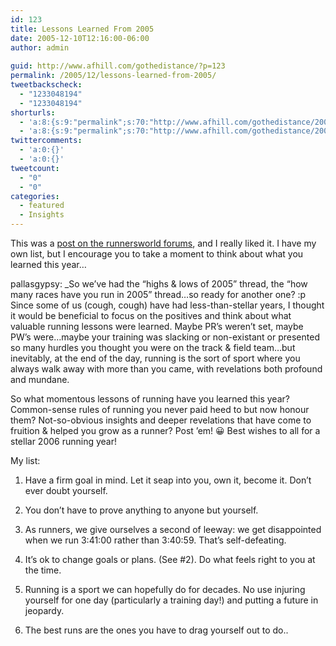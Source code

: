 ```yaml
---
id: 123
title: Lessons Learned From 2005
date: 2005-12-10T12:16:00-06:00
author: admin
  
guid: http://www.afhill.com/gothedistance/?p=123
permalink: /2005/12/lessons-learned-from-2005/
tweetbackscheck:
  - "1233048194"
  - "1233048194"
shorturls:
  - 'a:8:{s:9:"permalink";s:70:"http://www.afhill.com/gothedistance/2005/12/lessons-learned-from-2005/";s:7:"tinyurl";s:25:"http://tinyurl.com/blzzxk";s:4:"isgd";s:17:"http://is.gd/hmXJ";s:5:"bitly";s:18:"http://bit.ly/6Xfz";s:5:"snipr";s:22:"http://snipr.com/at44e";s:5:"snurl";s:22:"http://snurl.com/at44e";s:7:"snipurl";s:24:"http://snipurl.com/at44e";s:4:"trim";s:17:"http://tr.im/d05k";}'
  - 'a:8:{s:9:"permalink";s:70:"http://www.afhill.com/gothedistance/2005/12/lessons-learned-from-2005/";s:7:"tinyurl";s:25:"http://tinyurl.com/blzzxk";s:4:"isgd";s:17:"http://is.gd/hmXJ";s:5:"bitly";s:18:"http://bit.ly/6Xfz";s:5:"snipr";s:22:"http://snipr.com/at44e";s:5:"snurl";s:22:"http://snurl.com/at44e";s:7:"snipurl";s:24:"http://snipurl.com/at44e";s:4:"trim";s:17:"http://tr.im/d05k";}'
twittercomments:
  - 'a:0:{}'
  - 'a:0:{}'
tweetcount:
  - "0"
  - "0"
categories:
  - featured
  - Insights
---
```

This was a [post on the runnersworld forums](http://forums.runnersworld.com/thread.jspa?messageID=7341953), and I really liked it. I have my own list, but I encourage you to take a moment to think about what you learned this year&#8230;

pallasgypsy: _So we&#8217;ve had the &#8220;highs & lows of 2005&#8221; thread, the &#8220;how many races have you run in 2005&#8221; thread&#8230;so ready for another one? :p Since some of us (cough, cough) have had less-than-stellar years, I thought it would be beneficial to focus on the positives and think about what valuable running lessons were learned. Maybe PR&#8217;s weren&#8217;t set, maybe PW&#8217;s were&#8230;maybe your training was slacking or non-existant or presented so many hurdles you thought you were on the track & field team&#8230;but inevitably, at the end of the day, running is the sort of sport where you always walk away with more than you came, with revelations both profound and mundane.</p> 

So what momentous lessons of running have you learned this year? Common-sense rules of running you never paid heed to but now honour them? Not-so-obvious insights and deeper revelations that have come to fruition & helped you grow as a runner? Post &#8217;em! 😀 Best wishes to all for a stellar 2006 running year!</i> 

My list: <lj-cut>  
1. Have a firm goal in mind. Let it seap into you, own it, become it. Don&#8217;t ever doubt yourself.

2. You don&#8217;t have to prove anything to anyone but yourself.

3. As runners, we give ourselves a second of leeway: we get disappointed when we run 3:41:00 rather than 3:40:59. That&#8217;s self-defeating.

4. It&#8217;s ok to change goals or plans. (See #2). Do what feels right to you at the time.

5. Running is a sport we can hopefully do for decades. No use injuring yourself for one day (particularly a training day!) and putting a future in jeopardy.

6. The best runs are the ones you have to drag yourself out to do..